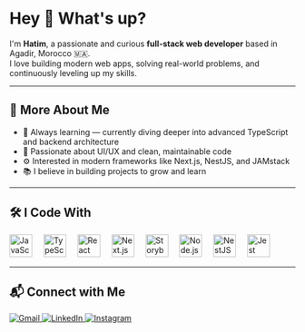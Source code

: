 <h1 align="left">Hey 👋 What's up?</h1>

<p align="left">
  I'm <strong>Hatim</strong>, a passionate and curious <strong>full-stack web developer</strong> based in Agadir, Morocco 🇲🇦.<br>
  I love building modern web apps, solving real-world problems, and continuously leveling up my skills.
</p>

---

<h2 align="left">🧠 More About Me</h2>

<ul align="left">
  <li>🌱 Always learning — currently diving deeper into advanced TypeScript and backend architecture</li>
  <li>🧩 Passionate about UI/UX and clean, maintainable code</li>
  <li>⚙️ Interested in modern frameworks like Next.js, NestJS, and JAMstack</li>
  <li>📚 I believe in building projects to grow and learn</li>
</ul>

---

<h2 align="left">🛠 I Code With</h2>

<div align="left">
  <img src="https://cdn.jsdelivr.net/gh/devicons/devicon/icons/javascript/javascript-original.svg" height="40" alt="JavaScript" />
  <img width="12" />
  <img src="https://cdn.jsdelivr.net/gh/devicons/devicon/icons/typescript/typescript-original.svg" height="40" alt="TypeScript" />
  <img width="12" />
  <img src="https://cdn.jsdelivr.net/gh/devicons/devicon/icons/react/react-original.svg" height="40" alt="React" />
  <img width="12" />
  <img src="https://cdn.jsdelivr.net/gh/devicons/devicon/icons/nextjs/nextjs-original.svg" height="40" alt="Next.js" />
  <img width="12" />
  <img src="https://cdn.jsdelivr.net/gh/devicons/devicon/icons/storybook/storybook-original.svg" height="40" alt="Storybook" />
  <img width="12" />
  <img src="https://cdn.jsdelivr.net/gh/devicons/devicon/icons/nodejs/nodejs-original.svg" height="40" alt="Node.js" />
  <img width="12" />
  <img src="https://cdn.jsdelivr.net/gh/devicons/devicon/icons/nestjs/nestjs-plain.svg" height="40" alt="NestJS" />
  <img width="12" />
  <img src="https://cdn.jsdelivr.net/gh/devicons/devicon/icons/jest/jest-plain.svg" height="40" alt="Jest" />
</div>

---

<h2 align="left">📬 Connect with Me</h2>

<p align="left">
  <a href="mailto:hatimerrattab@gmail.com" target="_blank">
    <img src="https://img.shields.io/badge/Gmail-D14836?style=for-the-badge&logo=gmail&logoColor=white" alt="Gmail" />
  </a>
  <a href="https://www.linkedin.com/in/hatim-errattab-22762521a/" target="_blank">
    <img src="https://img.shields.io/badge/LinkedIn-0077B5?style=for-the-badge&logo=linkedin&logoColor=white" alt="LinkedIn" />
  </a>
  <a href="https://www.instagram.com/hatim_err/" target="_blank">
    <img src="https://img.shields.io/badge/Instagram-E4405F?style=for-the-badge&logo=instagram&logoColor=white" alt="Instagram" />
  </a>
</p>

